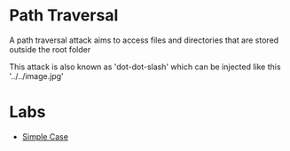 # Path Traversal
A path traversal attack aims to access files and directories that are stored outside the root folder


This attack is also known as 'dot-dot-slash' which can be injected like this '../../image.jpg'


# Labs
- [Simple Case](https://github.com/aboelkassem/portswigger-labs/tree/main/Path%20Traversal%20(Directory%20Traversal)/Lab%20File%20path%20traversal%2C%20simple%20case)
